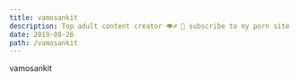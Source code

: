 ```yaml
---
title: vamosankit
description: Top adult content creator 👁♐️ 👑 subscribe to my porn site below IG Missskaylax
date: 2019-08-26
path: /vamosankit
---
```


vamosankit